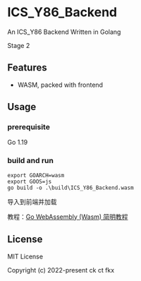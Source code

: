 # ICS_Y86_Backend

An ICS_Y86 Backend Written in Golang

Stage 2

## Features

- WASM, packed with frontend

## Usage

### prerequisite

Go 1.19

### build and run

```shell
export GOARCH=wasm
export GOOS=js
go build -o .\build\ICS_Y86_Backend.wasm
```

导入到前端并加载

教程：[Go WebAssembly (Wasm) 简明教程](https://geektutu.com/post/quick-go-wasm.html)

## License

MIT License

Copyright (c) 2022-present ck ct fkx